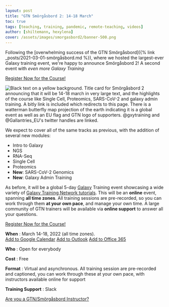 ```yaml
---
layout: post
title: "GTN Smörgåsbord 2: 14-18 March"
toc: true
tags: [teaching, training, pandemic, remote-teaching, videos]
author: [shiltemann, hexylena]
cover: /assets/images/smorgasbord2/banner-500.png
---
```


Following the [overwhelming success of the GTN Smörgåsbord]({% link _posts/2021-03-01-smörgåsbord.md %}), where we hosted the largest-ever Galaxy training event, we're happy to announce Smörgåsbord 2! A second event with *even more Galaxy Training*

<a class="btn btn-primary" href="https://forms.gle/ncFNjKXYHi7AbwnP8">
	Register Now for the Course!
</a>

<img srcset="/assets/images/smorgasbord2/banner-500.png 0.5x,
             /assets/images/smorgasbord2/banner-1kx.png 1x,
             /assets/images/smorgasbord2/banner.png 2x"
     src="/assets/images/smorgasbord2/banner.png"
	 width=920 height=644
     alt="Black text on a yellow background. Title card for Smörgåsbord 2 announcing that it will be 14-18 march in very large text, and the highlights of the course like Single Cell, Proteomics, SARS-CoV-2 and galaxy admin training. A bitly link is included which redirects to this page. There is a watterman butterfly map projection of the earth indicating it is a global event as well as an EU flag and GTN logo of supporters. @gxytraining and @Gallantries_EU's twitter handles are linked.">

We expect to cover all of the same tracks as previous, with the addition of several new modules:

- Intro to Galaxy
- NGS
- RNA-Seq
- Single Cell
- Proteomics
- **New**: SARS-CoV-2 Genomics
- **New**: Galaxy Admin Training

As before, it will be a global 5-day [Galaxy](https://galaxyproject.org/) Training event showcasing a wide variety of [Galaxy Training Network tutorials](https://training.galaxyproject.org/). This will be an **online** event, spanning **all time zones**. All training sessions are pre-recorded, so you can work through them **at your own pace**, and manage your own time. A large community of GTN trainers will be available via **online support** to answer all your questions.

<a class="btn btn-primary" href="https://forms.gle/ncFNjKXYHi7AbwnP8">
	Register Now for the Course!
</a>

**When**
:  March 14-18, 2022 (all time zones). <br><a href="https://calendar.google.com/calendar/render?action=TEMPLATE&dates=20220314%2F20210319&details=https%3A%2F%2Fgallantries.github.io%2Fposts%2F2021%2F12%2F14%2Fsmorgasbord2-tapas%2F%3Futm_source%3Dcalendar-link%26utm_medium%3Dcalendar%26utm_campaign%3Dsmorgasbord2&location=Online&text=GTN%20Sm%C3%B6rg%C3%A5sbord%202%3A%20Tapas%20Edition" class="btn btn-info" alt="Add to Google Calendar">Add to Google Calendar</a>&nbsp;<a href="https://outlook.live.com/calendar/0/deeplink/compose?body=https%3A%2F%2Fgallantries.github.io%2Fposts%2F2021%2F12%2F14%2Fsmorgasbord2-tapas%2F%3Futm_source%3Dcalendar-link%26utm_medium%3Dcalendar%26utm_campaign%3Dsmorgasbord2&enddt=2022-03-19&location=Online&path=%2Fcalendar%2Faction%2Fcompose&rru=addevent&startdt=2022-03-14&subject=GTN%20Sm%C3%B6rg%C3%A5sbord%202%3A%20Tapas%20Edition" class="btn btn-info">Add to Outlook</a>&nbsp;<a href="https://outlook.office.com/calendar/0/deeplink/compose/?body=https%3a%2f%2fgallantries.github.io%2fposts%2f2021%2f12%2f14%2fsmorgasbord2-tapas%2f%3futm_source%3dcalendar-link%26utm_medium%3dcalendar%26utm_campaign%3dsmorgasbord2&enddt=2022-03-19&allday=true&location=Online&path=%2fcalendar%2faction%2fcompose&rru=addevent&startdt=2022-03-14&subject=GTN+Sm%C3%B6rg%C3%A5sbord+2%3a+Tapas+Edition" class="btn btn-info">Add to Office 365</a>


**Who**
:  Open for everybody

**Cost**
:  Free

**Format**
:  Virtual and asynchronous. All training session are pre-recorded and captioned, you can work through these at your own pace, with instructors available online for support

**Training Support**
:  Slack

<a class="btn btn-info" href="https://lists.galaxyproject.org/lists/smorgasbord2022-instructors.lists.galaxyproject.org/">
	Are you a GTN/Smörgåsbord Instructor?
</a>
